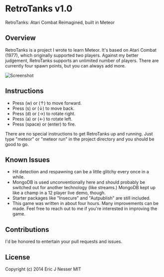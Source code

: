 ﻿RetroTanks v1.0
==========

RetroTanks: Atari Combat Reimagined, built in Meteor

## Overview
RetroTanks is a project I wrote to learn Meteor. It's based on Atari Combat
(1977), which originally supported two players. Against my better judgement,
RetroTanks supports an unlimited number of players. There are currently four
spawn points, but you can always add more.

![Screenshot](https://raw.githubusercontent.com/enesser/retroTanks/master/screenshot.png)

## Instructions
- Press (w) or (↑) to move forward.
- Press (s) or (↓) to move back.
- Press (d) or (→) to rotate right.
- Press (a) or (←) to rotate left.
- Press (space) or (enter) to fire.

There are no special instructions to get RetroTanks up and running. Just type
"meteor" or "meteor run" in the project directory and you should be good to go.

## Known Issues
- Hit detection and respawning can be a little glitchy every once in a while.
- MongoDB is used unconventionally here and should probably be switched out for another technology (like streams.) MongoDB kept up like a champ in a 12 player live demo, though.
- Starter packages like "Insecure" and "Autpublish" are still included.
- This game was written in about four hours. Many improvements can be made. Feel free to reach out to me if you're interested in improving
  the game.

## Contributions
I'd be honored to entertain your pull requests and issues.

## License
Copyright (c) 2014 Eric J Nesser
MIT
